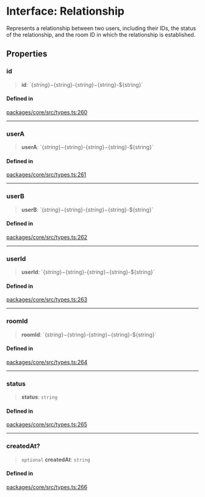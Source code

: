 # Interface: Relationship

Represents a relationship between two users, including their IDs, the status of the relationship, and the room ID in which the relationship is established.

## Properties

### id

> **id**: \`$\{string\}-$\{string\}-$\{string\}-$\{string\}-$\{string\}\`

#### Defined in

[packages/core/src/types.ts:260](https://github.com/ai16z/eliza/blob/main/packages/core/src/types.ts#L260)

---

### userA

> **userA**: \`$\{string\}-$\{string\}-$\{string\}-$\{string\}-$\{string\}\`

#### Defined in

[packages/core/src/types.ts:261](https://github.com/ai16z/eliza/blob/main/packages/core/src/types.ts#L261)

---

### userB

> **userB**: \`$\{string\}-$\{string\}-$\{string\}-$\{string\}-$\{string\}\`

#### Defined in

[packages/core/src/types.ts:262](https://github.com/ai16z/eliza/blob/main/packages/core/src/types.ts#L262)

---

### userId

> **userId**: \`$\{string\}-$\{string\}-$\{string\}-$\{string\}-$\{string\}\`

#### Defined in

[packages/core/src/types.ts:263](https://github.com/ai16z/eliza/blob/main/packages/core/src/types.ts#L263)

---

### roomId

> **roomId**: \`$\{string\}-$\{string\}-$\{string\}-$\{string\}-$\{string\}\`

#### Defined in

[packages/core/src/types.ts:264](https://github.com/ai16z/eliza/blob/main/packages/core/src/types.ts#L264)

---

### status

> **status**: `string`

#### Defined in

[packages/core/src/types.ts:265](https://github.com/ai16z/eliza/blob/main/packages/core/src/types.ts#L265)

---

### createdAt?

> `optional` **createdAt**: `string`

#### Defined in

[packages/core/src/types.ts:266](https://github.com/ai16z/eliza/blob/main/packages/core/src/types.ts#L266)
